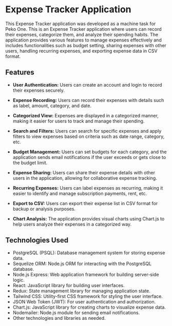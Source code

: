 # Expense Tracker Application

This Expense Tracker application was developed as a machine task for Peko One. This is an Expense Tracker application where users can record their expenses, categorize them, and analyze their spending habits. The application provides various features to manage expenses effectively and includes functionalities such as budget setting, sharing expenses with other users, handling recurring expenses, and exporting expense data in CSV format.

## Features

- **User Authentication:** Users can create an account and login to record their expenses securely.

- **Expense Recording:** Users can record their expenses with details such as label, amount, category, and date.

- **Categorized View:** Expenses are displayed in a categorized manner, making it easier for users to track and manage their spending.

- **Search and Filters:** Users can search for specific expenses and apply filters to view expenses based on criteria such as date range, category, etc.

- **Budget Management:** Users can set budgets for each category, and the application sends email notifications if the user exceeds or gets close to the budget limit.

- **Expense Sharing:** Users can share their expense details with other users in the application, allowing for collaborative expense tracking.

- **Recurring Expenses:** Users can label expenses as recurring, making it easier to identify and manage subscription payments, rent, etc.

- **Export to CSV:** Users can export their expense list in CSV format for backup or analysis purposes.

- **Chart Analysis:** The application provides visual charts using Chart.js to help users analyze their expenses in a categorized way.

## Technologies Used

- PostgreSQL (PSQL): Database management system for storing expense data.
- Sequelize ORM: Node.js ORM for interacting with the PostgreSQL database.
- Node.js Express: Web application framework for building server-side logic.
- React: JavaScript library for building user interfaces.
- Redux: State management library for managing application state.
- Tailwind CSS: Utility-first CSS framework for styling the user interface.
- JSON Web Token (JWT): For user authentication and authorization.
- Chart.js: JavaScript library for creating charts to visualize expense data.
- Nodemailer: Node.js module for sending email notifications.
- Other technologies and libraries as needed.